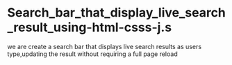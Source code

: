 # Search_bar_that_display_live_search_result_using-html-csss-j.s

we are create a search bar that displays live search results as users type,updating the result without requiring a full page reload 
